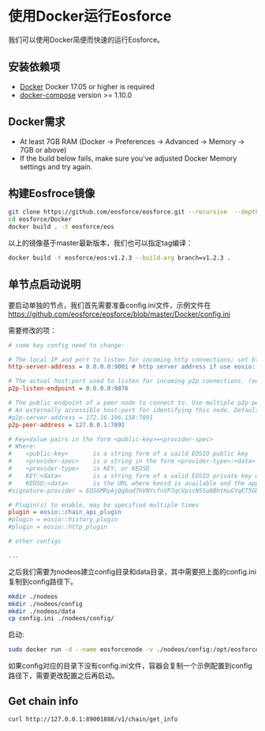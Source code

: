 # 使用Docker运行Eosforce

我们可以使用Docker简便而快速的运行Eosforce。

## 安装依赖项

- [Docker](https://docs.docker.com) Docker 17.05 or higher is required
- [docker-compose](https://docs.docker.com/compose/) version >= 1.10.0

## Docker需求

- At least 7GB RAM (Docker -> Preferences -> Advanced -> Memory -> 7GB or above)
- If the build below fails, make sure you've adjusted Docker Memory settings and try again.

## 构建Eosfroce镜像

```bash
git clone https://github.com/eosforce/eosforce.git --recursive  --depth 1
cd eosforce/Docker
docker build . -t eosforce/eos
```

以上的镜像基于master最新版本，我们也可以指定tag编译：

```bash
docker build -t eosforce/eos:v1.2.3 --build-arg branch=v1.2.3 .
```

## 单节点启动说明

要启动单独的节点，我们首先需要准备config.ini文件，示例文件在 https://github.com/eosforce/eosforce/blob/master/Docker/config.ini

需要修改的项：

```ini
# some key config need to change:

# The local IP and port to listen for incoming http connections; set blank to disable. (eosio::http_plugin)
http-server-address = 0.0.0.0:9001 # http server address if use eosio::http_plugin

# The actual host:port used to listen for incoming p2p connections. (eosio::net_plugin)
p2p-listen-endpoint = 0.0.0.0:9876

# The public endpoint of a peer node to connect to. Use multiple p2p-peer-address options as needed to compose a network. (eosio::net_plugin)
# An externally accessible host:port for identifying this node. Defaults to p2p-listen-endpoint. (eosio::net_plugin)
#p2p-server-address = 172.16.196.158:7891
p2p-peer-address = 127.0.0.1:7891

# Key=Value pairs in the form <public-key>=<provider-spec>
# Where:
#    <public-key>    	is a string form of a vaild EOSIO public key
#    <provider-spec> 	is a string in the form <provider-type>:<data>
#    <provider-type> 	is KEY, or KEOSD
#    KEY:<data>      	is a string form of a valid EOSIO private key which maps to the provided public key
#    KEOSD:<data>    	is the URL where keosd is available and the approptiate wallet(s) are unlocked (eosio::producer_plugin)
#signature-provider = EOS6MRyAjQq8ud7hVNYcfnVPJqcVpscN5So8BhtHuGYqET5GDW5CV=KEY:5KQwrPbwdL6PhXujxW37FSSQZ1JiwsST4cqQzDeyXtP79zkvFD3

# Plugin(s) to enable, may be specified multiple times
plugin = eosio::chain_api_plugin
#plugin = eosio::history_plugin
#plugin = eosio::http_plugin

# other configs

...

```

之后我们需要为nodeos建立config目录和data目录，其中需要把上面的config.ini复制到config路径下。

```bash
mkdir ./nodeos
mkdir ./nodeos/config
mkdir ./nodeos/data
cp config.ini ./nodeos/config/
```

启动:

```bash
sudo docker run -d --name eosforcenode -v ./nodeos/config:/opt/eosforce/config -v ./nodeos/data:/opt/eosforce/data  -p 9001:9001 -p 9876:9876 eosforce/eostest nodeosd.sh
```

如果config对应的目录下没有config.ini文件，容器会复制一个示例配置到config路径下，需要更改配置之后再启动。

## Get chain info

```bash
curl http://127.0.0.1:89001888/v1/chain/get_info
```